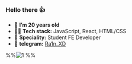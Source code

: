 ### Hello there 👍
- 🌱 **I’m 20 years old**
- 🧑‍💻 **Tech stack:** JavaScript, React, HTML/CSS
- 👷 **Speciality:** Student FE Developer
- 💬 **telegram:** [Ra1n_XD](https://t.me/Ra1n_XD)


%%![1](https://github-readme-stats.vercel.app/api?username=ra1n-xd&show_icons=true&theme=onedark)
%%
